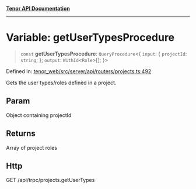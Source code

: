 [**Tenor API Documentation**](../../README.md)

***

# Variable: getUserTypesProcedure

> `const` **getUserTypesProcedure**: `QueryProcedure`\<\{ `input`: \{ `projectId`: `string`; \}; `output`: `WithId`\<`Role`\>[]; \}\>

Defined in: [tenor\_web/src/server/api/routers/projects.ts:492](https://github.com/Apantli/Tenor/blob/293d0ddb2d5307c4150fcd161249995fd5278c7d/tenor_web/src/server/api/routers/projects.ts#L492)

Gets the user types/roles defined in a project.

## Param

Object containing projectId

## Returns

Array of project roles

## Http

GET /api/trpc/projects.getUserTypes
